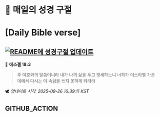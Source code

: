 # 🙏 매일의 성경 구절
# [Daily Bible verse]
## [![README에 성경구절 업데이트](https://github.com/DONGSUKA/first_test/actions/workflows/update-readme-bible.yml/badge.svg)](https://github.com/DONGSUKA/first_test/actions/workflows/update-readme-bible.yml)
<!-- START_BIBLE_VERSE -->
📖 **에스겔 18:3**
> 주 여호와의 말씀이니라 내가 나의 삶을 두고 맹세하노니 너희가 이스라엘 가운데에서 다시는 이 속담을 쓰지 못하게 되리라

🕊️ _업데이트 시각: 2025-09-26 16:39:11 KST_
  <!-- END_BIBLE_VERSE -->
## GITHUB_ACTION
